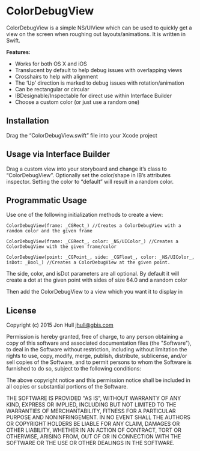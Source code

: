 # ColorDebugView
ColorDebugView is a simple NS/UIView which can be used to quickly get a view on the screen when roughing out layouts/animations. It is written in Swift.

**Features:**
- Works for both OS X and iOS
- Translucent by default to help debug issues with overlapping views
- Crosshairs to help with alignment
- The ‘Up’ direction is marked to debug issues with rotation/animation
- Can be rectangular or circular
- IBDesignable/Inspectable for direct use within Interface Builder
- Choose a custom color (or just use a random one)

## Installation
Drag the “ColorDebugView.swift” file into your Xcode project

## Usage via Interface Builder
Drag a custom view into your storyboard and change it’s class to “ColorDebugView”. Optionally set the color/shape in IB’s attributes inspector.  Setting the color to “default” will result in a random color.

## Programmatic Usage
Use one of the following initialization methods to create a view:

	ColorDebugView(frame: _CGRect_) //Creates a ColorDebugView with a random color and the given frame

	ColorDebugView(frame: _CGRect_, color: _NS/UIColor_) //Creates a ColorDebugView with the given frame/color

	ColorDebugView(point: _CGPoint_, side: _CGFloat_, color: _NS/UIColor_, isDot: _Bool_) //Creates a ColorDebugView at the given point. 
The side, color, and isDot parameters are all optional.  By default it will create a dot at the given point with sides of size 64.0 and a random color


Then add the ColorDebugView to a view which you want it to display in

## License

Copyright (c) 2015 Jon Hull <jhull@gbis.com>

Permission is hereby granted, free of charge, to any person obtaining a copy of this software and associated documentation files (the "Software"), to deal in the Software without restriction, including without limitation the rights to use, copy, modify, merge, publish, distribute, sublicense, and/or sell copies of the Software, and to permit persons to whom the Software is furnished to do so, subject to the following conditions:

The above copyright notice and this permission notice shall be included in all copies or substantial portions of the Software.

THE SOFTWARE IS PROVIDED "AS IS", WITHOUT WARRANTY OF ANY KIND, EXPRESS OR IMPLIED, INCLUDING BUT NOT LIMITED TO THE WARRANTIES OF MERCHANTABILITY, FITNESS FOR A PARTICULAR PURPOSE AND NONINFRINGEMENT. IN NO EVENT SHALL THE AUTHORS OR COPYRIGHT HOLDERS BE LIABLE FOR ANY CLAIM, DAMAGES OR OTHER LIABILITY, WHETHER IN AN ACTION OF CONTRACT, TORT OR OTHERWISE, ARISING FROM, OUT OF OR IN CONNECTION WITH THE SOFTWARE OR THE USE OR OTHER DEALINGS IN THE SOFTWARE.